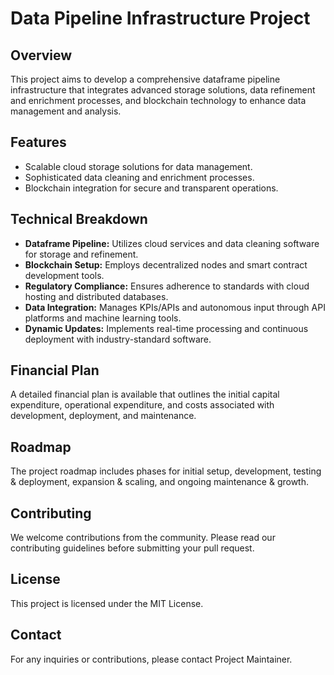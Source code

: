
# Data Pipeline Infrastructure Project

## Overview
This project aims to develop a comprehensive dataframe pipeline infrastructure that integrates advanced storage solutions, data refinement and enrichment processes, and blockchain technology to enhance data management and analysis.

## Features
- Scalable cloud storage solutions for data management.
- Sophisticated data cleaning and enrichment processes.
- Blockchain integration for secure and transparent operations.

## Technical Breakdown
- **Dataframe Pipeline:** Utilizes cloud services and data cleaning software for storage and refinement.
- **Blockchain Setup:** Employs decentralized nodes and smart contract development tools.
- **Regulatory Compliance:** Ensures adherence to standards with cloud hosting and distributed databases.
- **Data Integration:** Manages KPIs/APIs and autonomous input through API platforms and machine learning tools.
- **Dynamic Updates:** Implements real-time processing and continuous deployment with industry-standard software.

## Financial Plan
A detailed financial plan is available that outlines the initial capital expenditure, operational expenditure, and costs associated with development, deployment, and maintenance.

## Roadmap
The project roadmap includes phases for initial setup, development, testing & deployment, expansion & scaling, and ongoing maintenance & growth.

## Contributing
We welcome contributions from the community. Please read our contributing guidelines before submitting your pull request.

## License
This project is licensed under the MIT License.

## Contact
For any inquiries or contributions, please contact Project Maintainer.
